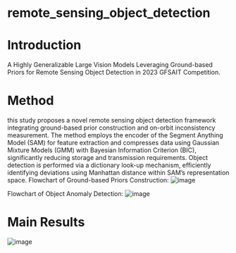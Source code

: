 # remote_sensing_object_detection

# Introduction
A Highly Generalizable Large Vision Models Leveraging Ground-based Priors for Remote Sensing Object Detection in 2023 GFSAIT Competition.

# Method
this study proposes a novel remote sensing object detection framework integrating ground-based prior construction and on-orbit inconsistency measurement. The method employs the encoder of the Segment Anything Model (SAM) for feature extraction and compresses data using Gaussian Mixture Models (GMM) with Bayesian Information Criterion (BIC), significantly reducing storage and transmission requirements. Object detection is performed via a dictionary look-up mechanism, efficiently identifying deviations using Manhattan distance within SAM’s representation space.
Flowchart of Ground-based Priors Construction:
![image](https://github.com/user-attachments/assets/e8f207fa-b1a7-4c91-8254-d298e25e4ca8)

Flowchart of Object Anomaly Detection:
![image](https://github.com/user-attachments/assets/5b276f6b-d223-41f4-983a-6c55dc62fd38)

# Main Results

![image](https://github.com/user-attachments/assets/017543bc-7768-4943-b678-da122e4f8fd7)


